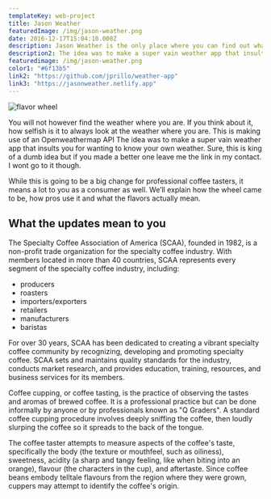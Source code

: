 ```yaml
---
templateKey: web-project
title: Jason Weather
featuredImage: /img/jason-weather.png
date: 2016-12-17T15:04:10.000Z
description: Jason Weather is the only place where you can find out what the weather is like where I am. 
description2: The idea was to make a super vain weather app that insults you for wanting to know your own weather. 
featuredimage: /img/jason-weather.png
color1: "#6f13b5"
link2: "https://github.com/jprillo/weather-app"
link3: "https://jasonweather.netlify.app"
---
```


![flavor wheel](/img/jason-weather.png)

You will not however find the weather where you are. If you think about it, how selfish is it to always look at the weather where you are. This is making use of an Openweathermap API
The idea was to make a super vain weather app that insults you for wanting to know your own weather. Sure, this is king of a dumb idea but if you made a better one leave me the link in my contact. I wont go to it though. 

While this is going to be a big change for professional coffee tasters, it means a lot to you as a consumer as well. We’ll explain how the wheel came to be, how pros use it and what the flavors actually mean.

## What the updates mean to you

The Specialty Coffee Association of America (SCAA), founded in 1982, is a non-profit trade organization for the specialty coffee industry. With members located in more than 40 countries, SCAA represents every segment of the specialty coffee industry, including:

* producers
* roasters
* importers/exporters
* retailers
* manufacturers
* baristas

For over 30 years, SCAA has been dedicated to creating a vibrant specialty coffee community by recognizing, developing and promoting specialty coffee. SCAA sets and maintains quality standards for the industry, conducts market research, and provides education, training, resources, and business services for its members.

Coffee cupping, or coffee tasting, is the practice of observing the tastes and aromas of brewed coffee. It is a professional practice but can be done informally by anyone or by professionals known as "Q Graders". A standard coffee cupping procedure involves deeply sniffing the coffee, then loudly slurping the coffee so it spreads to the back of the tongue.

The coffee taster attempts to measure aspects of the coffee's taste, specifically the body (the texture or mouthfeel, such as oiliness), sweetness, acidity (a sharp and tangy feeling, like when biting into an orange), flavour (the characters in the cup), and aftertaste. Since coffee beans embody telltale flavours from the region where they were grown, cuppers may attempt to identify the coffee's origin.